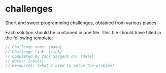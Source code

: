 # challenges
Short and sweet programming challenges, obtained from various places

Each solution should be contained in one file.
This file should have filled in the following template:

```c
// Challenge name: {name}
// Challenge link: {link}
// Completed by Zack Sargent on: {date}
// Notes: {notes}
// Resources: {what I used to solve the problem}
```
